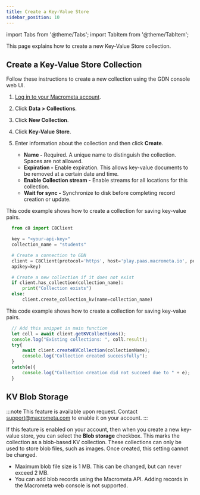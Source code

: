 ```yaml
---
title: Create a Key-Value Store
sidebar_position: 10
---
```


import Tabs from '@theme/Tabs';
import TabItem from '@theme/TabItem';

This page explains how to create a new Key-Value Store collection.

## Create a Key-Value Store Collection

<Tabs groupId="operating-systems">
<TabItem value="console" label="Web Console">

Follow these instructions to create a new collection using the GDN console web UI.

1. [Log in to your Macrometa account](https://auth-play.macrometa.io/).
2. Click **Data > Collections**.
3. Click **New Collection**.
4. Click **Key-Value Store**.
5. Enter information about the collection and then click **Create**.

   - **Name -** Required. A unique name to distinguish the collection. Spaces are not allowed.
   - **Expiration -** Enable expiration. This allows key-value documents to be removed at a certain date and time.
   - **Enable Collection stream -** Enable streams for all locations for this collection.
   - **Wait for sync -** Synchronize to disk before completing record creation or update.

</TabItem>
<TabItem value="py" label="Python SDK">

This code example shows how to create a collection for saving key-value pairs.

```py
  from c8 import C8Client

  key = "<your-api-key>"
  collection_name = "students"

  # Create a connection to GDN
  client = C8Client(protocol='https', host='play.paas.macrometa.io', port=443,
  apikey=key)

  # Create a new collection if it does not exist
  if client.has_collection(collection_name):
      print("Collection exists")
  else:
      client.create_collection_kv(name=collection_name)
```

</TabItem>
<TabItem value="js" label="Javascript">

This code example shows how to create a collection for saving key-value pairs.

```js
  // Add this snippet in main function
  let coll = await client.getKVCollections();
  console.log("Existing collections: ", coll.result);
  try{
      await client.createKVCollection(collectionName);
      console.log("Collection created successfully");
  }
  catch(e){
      console.log("Collection creation did not succeed due to " + e);
  }
```

</TabItem>
</Tabs>

## KV Blob Storage

:::note
This feature is available upon request. Contact support@macrometa.com to enable it on your account.
:::

If this feature is enabled on your account, then when you create a new key-value store, you can select the **Blob storage** checkbox. This marks the collection as a blob-based KV collection. These collections can only be used to store blob files, such as images. Once created, this setting cannot be changed.

- Maximum blob file size is 1 MB. This can be changed, but can never exceed 2 MB.
- You can add blob records using the Macrometa API. Adding records in the Macrometa web console is not supported.
